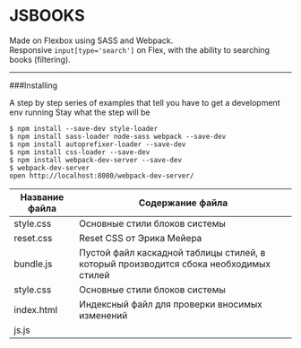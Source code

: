 JSBOOKS
============

Made on Flexbox using  SASS and Webpack. </br>
Responsive ```input[type='search']``` on Flex, with the ability to searching books (filtering).

___________________


###Installing

A step by step series of examples that tell you have to get a development env running
Stay what the step will be

    $ npm install --save-dev style-loader
    $ npm install sass-loader node-sass webpack --save-dev
    $ npm install autoprefixer-loader --save-dev
    $ npm install css-loader --save-dev
    $ npm install webpack-dev-server --save-dev
    $ webpack-dev-server
    open http://localhost:8080/webpack-dev-server/

Название файла  | Содержание файла
----------------|----------------------
style.css       | Основные стили блоков системы
reset.css       | Reset CSS от Эрика Мейера
bundle.js       | Пустой файл каскадной таблицы стилей, в который производится сбока необходимых стилей
style.css       | Основные стили блоков системы
index.html      | Индексный файл для проверки вносимых изменений
js.js           | 


